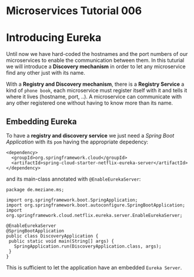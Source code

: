 # Microservices Tutorial 006
# Introducing Eureka 
Until now we have hard-coded the hostnames and the port numbers of our microservices to enable the communication between them.
In this tuturial we will introduce a **Discovery mechanism** in order to let any microservice find any other just with its name.

With a **Registry and Discovery mechanism**, there is a **Registry Service** a kind of `phone book`, each microservice must register itself with it and tells it where it lives (hostname, port, ..). 
A microservice can communicate with any other registered one without having to know more than its name. 

## Embedding Eureka
To have a **registry  and discovery service** we just need a *Spring Boot Application* with its `pom` having the appropriate depedency:
```
<dependency>
  <groupId>org.springframework.cloud</groupId>
  <artifactId>spring-cloud-starter-netflix-eureka-server</artifactId>
</dependency>
```
 and its main-class annotated with `@EnableEurekaServer`:
 ```
 package de.meziane.ms;

import org.springframework.boot.SpringApplication;
import org.springframework.boot.autoconfigure.SpringBootApplication;
import org.springframework.cloud.netflix.eureka.server.EnableEurekaServer;

@EnableEurekaServer
@SpringBootApplication
public class DiscoveryApplication {
  public static void main(String[] args) {
    SpringApplication.run(DiscoveryApplication.class, args);
  }
}

 ```
This is sufficient to let the application have an embedded `Eureka Server`. 
## 
 
<!--stackedit_data:
eyJoaXN0b3J5IjpbLTE3MjQ1NDM5NDksLTY2MjE0MjQzNyw3Mj
Y5MzM2MDQsLTE2NzA4MjE0NDMsMTUyNDA5NzMsLTExMjk3NzQz
NDcsMzI3MTY2MDUyLC0yNTAwODU5NTUsODQ5Nzg3MjAsLTE0NT
c2NDk2MjldfQ==
-->